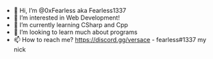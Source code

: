 - 👋 Hi, I’m @0xFearless aka Fearless1337
- 👀 I’m interested in Web Development!
- 🌱 I’m currently learning CSharp and Cpp
- 💞️ I’m looking to learn much about programs
- 📫 How to reach me?
https://discord.gg/versace - fearless#1337 my nick 

<!---
0xFearless/0xFearless is a ✨ special ✨ repository because its `README.md` (this file) appears on your GitHub profile.
You can click the Preview link to take a look at your changes.
--->
